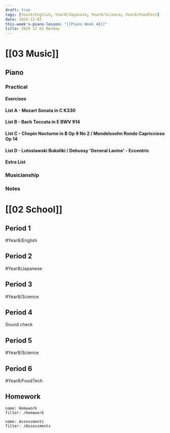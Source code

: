 ```yaml
---
draft: true
tags: [Year8/English, Year8/Japanese, Year8/Science, Year8/FoodTech]
date: 2024-12-02
this-week's-piano-lesson: "[[Piano Week 48]]"
title: 2024 12 02 Monday
---
```


# [[03 Music]]

## Piano

### Practical

#### Exercises

#### List A - Mozart Sonata in C K330

#### List B - Bach Toccata in E BWV 914

#### List C - Chopin Nocturne in B Op 9 No 2 / Mendelssohn Rondo Capriccioso Op 14

#### List D - Lutoslawski Bukoliki / Debussy 'General Lavine' - Eccentric

#### Extra List

### Musicianship

### Notes

# [[02 School]]

## Period 1

#Year8/English

## Period 2

#Year8/Japanese

## Period 3

#Year8/Science

## Period 4

Sound check

## Period 5

#Year8/Science

## Period 6

#Year8/FoodTech

## Homework

```todoist
name: Homework
filter: /Homework
```

```todoist
name: Assessments
filter: /Assessments
```
